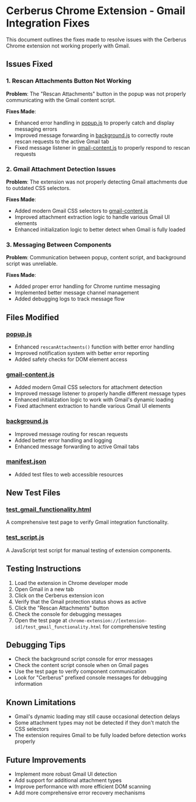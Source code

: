 # Cerberus Chrome Extension - Gmail Integration Fixes

This document outlines the fixes made to resolve issues with the Cerberus Chrome extension not working properly with Gmail.

## Issues Fixed

### 1. Rescan Attachments Button Not Working
**Problem**: The "Rescan Attachments" button in the popup was not properly communicating with the Gmail content script.

**Fixes Made**:
- Enhanced error handling in [popup.js](popup.js) to properly catch and display messaging errors
- Improved message forwarding in [background.js](background.js) to correctly route rescan requests to the active Gmail tab
- Fixed message listener in [gmail-content.js](gmail-content.js) to properly respond to rescan requests

### 2. Gmail Attachment Detection Issues
**Problem**: The extension was not properly detecting Gmail attachments due to outdated CSS selectors.

**Fixes Made**:
- Added modern Gmail CSS selectors to [gmail-content.js](gmail-content.js)
- Improved attachment extraction logic to handle various Gmail UI elements
- Enhanced initialization logic to better detect when Gmail is fully loaded

### 3. Messaging Between Components
**Problem**: Communication between popup, content script, and background script was unreliable.

**Fixes Made**:
- Added proper error handling for Chrome runtime messaging
- Implemented better message channel management
- Added debugging logs to track message flow

## Files Modified

### [popup.js](popup.js)
- Enhanced `rescanAttachments()` function with better error handling
- Improved notification system with better error reporting
- Added safety checks for DOM element access

### [gmail-content.js](gmail-content.js)
- Added modern Gmail CSS selectors for attachment detection
- Improved message listener to properly handle different message types
- Enhanced initialization logic to work with Gmail's dynamic loading
- Fixed attachment extraction to handle various Gmail UI elements

### [background.js](background.js)
- Improved message routing for rescan requests
- Added better error handling and logging
- Enhanced message forwarding to active Gmail tabs

### [manifest.json](manifest.json)
- Added test files to web accessible resources

## New Test Files

### [test_gmail_functionality.html](test_gmail_functionality.html)
A comprehensive test page to verify Gmail integration functionality.

### [test_script.js](test_script.js)
A JavaScript test script for manual testing of extension components.

## Testing Instructions

1. Load the extension in Chrome developer mode
2. Open Gmail in a new tab
3. Click on the Cerberus extension icon
4. Verify that the Gmail protection status shows as active
5. Click the "Rescan Attachments" button
6. Check the console for debugging messages
7. Open the test page at `chrome-extension://[extension-id]/test_gmail_functionality.html` for comprehensive testing

## Debugging Tips

- Check the background script console for error messages
- Check the content script console when on Gmail pages
- Use the test page to verify component communication
- Look for "Cerberus" prefixed console messages for debugging information

## Known Limitations

- Gmail's dynamic loading may still cause occasional detection delays
- Some attachment types may not be detected if they don't match the CSS selectors
- The extension requires Gmail to be fully loaded before detection works properly

## Future Improvements

- Implement more robust Gmail UI detection
- Add support for additional attachment types
- Improve performance with more efficient DOM scanning
- Add more comprehensive error recovery mechanisms